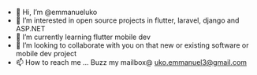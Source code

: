- 👋 Hi, I’m @emmanueluko
- 👀 I’m interested in open source projects in flutter, laravel, django and ASP.NET
- 🌱 I’m currently learning flutter mobile dev
- 💞️ I’m looking to collaborate with you on that new or existing software or mobile dev project
- 📫 How to reach me ... Buzz my mailbox@ uko.emmanuel3@gmail.com

<!---
emmanueluko/emmanueluko is a ✨ special ✨ repository because its `README.md` (this file) appears on your GitHub profile.
You can click the Preview link to take a look at your changes.
--->
